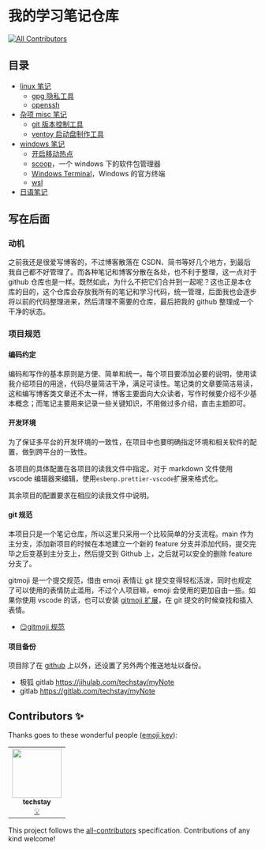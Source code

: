 # 我的学习笔记仓库

<!-- ALL-CONTRIBUTORS-BADGE:START - Do not remove or modify this section -->

[![All Contributors](https://img.shields.io/badge/all_contributors-1-orange.svg?style=flat-square)](#contributors-)

<!-- ALL-CONTRIBUTORS-BADGE:END -->

## 目录

- [linux 笔记](linux/README.md)
  - [gpg 隐私工具](linux/gpg.md)
  - [openssh](linux/openssh.md)
- [杂项 misc 笔记](misc/README.md)
  - [git 版本控制工具](misc/git.md)
  - [ventoy 启动盘制作工具](misc/ventoy.md)
- [windows 笔记](windows/README.md)
  - [开启移动热点](windows/hotspot.md)
  - [scoop](windows/sccop.md)，一个 windows 下的软件包管理器
  - [Windows Terminal](windows/WindowsTerminal.md)，Windows 的官方终端
  - [wsl](windows/wsl.md)
- [日语笔记](japanese/README.md)

## 写在后面

### 动机

之前我还是很爱写博客的，不过博客散落在 CSDN、简书等好几个地方，到最后我自己都不好管理了。而各种笔记和博客分散在各处，也不利于整理，这一点对于 github 仓库也是一样。既然如此，为什么不把它们合并到一起呢？这也正是本仓库的目的，这个仓库会存放我所有的笔记和学习代码，统一管理，后面我也会逐步将以前的代码整理进来，然后清理不需要的仓库，最后把我的 github 整理成一个干净的状态。

### 项目规范

#### 编码约定

编码和写作的基本原则是方便、简单和统一。每个项目要添加必要的说明，使用读我介绍项目的用途，代码尽量简洁干净，满足可读性。笔记类的文章要简洁易读，这和编写博客类文章还不太一样，博客主要面向大众读者，写作时候要介绍不少基本概念；而笔记主要用来记录一些关键知识，不用做过多介绍，直击主题即可。

#### 开发环境

为了保证多平台的开发环境的一致性，在项目中也要明确指定环境和相关软件的配置，做到跨平台的一致性。

各项目的具体配置在各项目的读我文件中指定。对于 markdown 文件使用 vscode 编辑器来编辑，使用`esbenp.prettier-vscode`扩展来格式化。

其余项目的配置要求在相应的读我文件中说明。

#### git 规范

本项目只是一个笔记仓库，所以这里只采用一个比较简单的分支流程。main 作为主分支，添加新项目的时候在本地建立一个新的 feature 分支并添加代码，提交完毕之后变基到主分支上，然后提交到 Github 上，之后就可以安全的删除 feature 分支了。

gitmoji 是一个提交规范，借由 emoji 表情让 git 提交变得轻松活泼，同时也规定了可以使用的表情防止滥用，不过个人项目嘛，emoji 会使用的更加自由一些。如果你使用 vscode 的话，也可以安装 [gitmoji 扩展](https://marketplace.visualstudio.com/items?itemName=seatonjiang.gitmoji-vscode)，在 git 提交的时候查找和插入表情。

- [😏gitmoji 规范](https://gitmoji.dev)

#### 项目备份

项目除了在 [github](https://github.com/techstay/myNote) 上以外，还设置了另外两个推送地址以备份。

- 极狐 gitlab <https://jihulab.com/techstay/myNote>
- gitlab <https://gitlab.com/techstay/myNote>

## Contributors ✨

Thanks goes to these wonderful people ([emoji key](https://allcontributors.org/docs/en/emoji-key)):

<!-- ALL-CONTRIBUTORS-LIST:START - Do not remove or modify this section -->
<!-- prettier-ignore-start -->
<!-- markdownlint-disable -->
<table>
  <tr>
    <td align="center"><a href="http://techstay.life"><img src="https://avatars.githubusercontent.com/u/7893448?v=4?s=100" width="100px;" alt=""/><br /><sub><b>techstay</b></sub></a><br /><a href="#example-techstay" title="Examples">💡</a></td>
  </tr>
</table>

<!-- markdownlint-restore -->
<!-- prettier-ignore-end -->

<!-- ALL-CONTRIBUTORS-LIST:END -->

This project follows the [all-contributors](https://github.com/all-contributors/all-contributors) specification. Contributions of any kind welcome!
